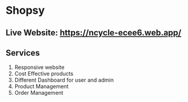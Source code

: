 # Shopsy

## Live Website: https://ncycle-ecee6.web.app/

## Services

1. Responsive website
2. Cost Effective products 
3. Different Dashboard for user and admin
4. Product Management
5. Order Management